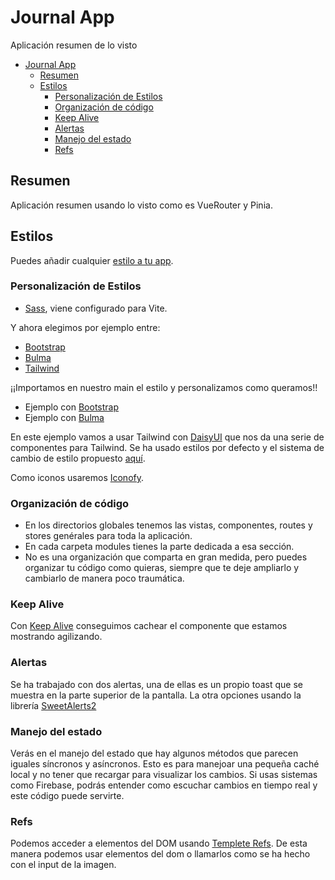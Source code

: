 # Journal App

Aplicación resumen de lo visto

- [Journal App](#journal-app)
  - [Resumen](#resumen)
  - [Estilos](#estilos)
    - [Personalización de Estilos](#personalización-de-estilos)
    - [Organización de código](#organización-de-código)
    - [Keep Alive](#keep-alive)
    - [Alertas](#alertas)
    - [Manejo del estado](#manejo-del-estado)
    - [Refs](#refs)

## Resumen

Aplicación resumen usando lo visto como es VueRouter y Pinia.

## Estilos

Puedes añadir cualquier [estilo a tu app](https://dev.to/kevin_odongo35/how-to-add-tailwind-css-bootstrap-vuetify-or-bulma-to-a-vue-project-3on2).

### Personalización de Estilos

- [Sass](https://sass-lang.com/), viene configurado para Vite.

Y ahora elegimos por ejemplo entre:
- [Bootstrap](https://getbootstrap.com/)
- [Bulma](https://bulma.io/)
- [Tailwind](https://tailwindcss.com/)

¡¡Importamos en nuestro main el estilo y personalizamos como queramos!!
- Ejemplo con [Bootstrap](https://github.com/joseluisgs/vue-curso-cero-experto/commit/125b246f79372002ed1276ddf5384cb8a03b14cf)
- Ejemplo con [Bulma](https://github.com/joseluisgs/vue-curso-cero-experto/commit/e7e106b1c69517000e0599156bb9f2dcc724167f)

En este ejemplo vamos a usar Tailwind con [DaisyUI](https://daisyui.com) que nos da una serie de componentes para Tailwind. Se ha usado estilos por defecto y el sistema de cambio de estilo propuesto [aquí](https://github.com/saadeghi/theme-change).

Como iconos usaremos [Iconofy](https://iconify.design/).

### Organización de código
- En los directorios globales tenemos las vistas, componentes, routes y stores genérales para toda la aplicación.
- En cada carpeta modules tienes la parte dedicada a esa sección. 
- No es una organización que comparta en gran medida, pero puedes organizar tu código como quieras, siempre que te deje ampliarlo y cambiarlo de manera poco traumática.

### Keep Alive
Con [Keep Alive](https://vuejs.org/guide/built-ins/keep-alive.html#basic-usage) conseguimos cachear el componente que estamos mostrando agilizando.

### Alertas
Se ha trabajado con dos alertas, una de ellas es un propio toast que se muestra en la parte superior de la pantalla.
La otra opciones usando la librería [SweetAlerts2](https://sweetalert2.github.io)

### Manejo del estado
Verás en el manejo del estado que hay algunos métodos que parecen iguales síncronos y asíncronos. Esto es para manejoar una pequeña caché local y no tener que recargar para visualizar los cambios. Si usas sistemas como Firebase, podrás entender como escuchar cambios en tiempo real y este código puede servirte.

### Refs
Podemos acceder a elementos del DOM usando [Templete Refs](https://vuejs.org/guide/essentials/template-refs.html). De esta manera podemos usar elementos del dom o llamarlos como se ha hecho con el input de la imagen.

